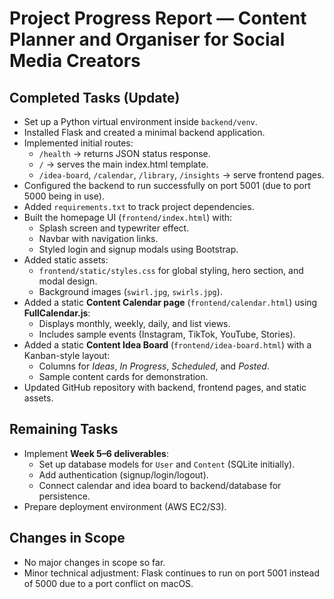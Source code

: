 # Project Progress Report — Content Planner and Organiser for Social Media Creators

## Completed Tasks (Update)
- Set up a Python virtual environment inside `backend/venv`.
- Installed Flask and created a minimal backend application.
- Implemented initial routes:
  - `/health` → returns JSON status response.
  - `/` → serves the main index.html template.
  - `/idea-board`, `/calendar`, `/library`, `/insights` → serve frontend pages.
- Configured the backend to run successfully on port 5001 (due to port 5000 being in use).
- Added `requirements.txt` to track project dependencies.
- Built the homepage UI (`frontend/index.html`) with:
  - Splash screen and typewriter effect.
  - Navbar with navigation links.
  - Styled login and signup modals using Bootstrap.
- Added static assets:
  - `frontend/static/styles.css` for global styling, hero section, and modal design.
  - Background images (`swirl.jpg`, `swirls.jpg`).
- Added a static **Content Calendar page** (`frontend/calendar.html`) using **FullCalendar.js**:
  - Displays monthly, weekly, daily, and list views.
  - Includes sample events (Instagram, TikTok, YouTube, Stories).
- Added a static **Content Idea Board** (`frontend/idea-board.html`) with a Kanban-style layout:
  - Columns for *Ideas*, *In Progress*, *Scheduled*, and *Posted*.
  - Sample content cards for demonstration.
- Updated GitHub repository with backend, frontend pages, and static assets.

## Remaining Tasks
- Implement **Week 5–6 deliverables**:
  - Set up database models for `User` and `Content` (SQLite initially).
  - Add authentication (signup/login/logout).
  - Connect calendar and idea board to backend/database for persistence.
- Prepare deployment environment (AWS EC2/S3).

## Changes in Scope
- No major changes in scope so far.  
- Minor technical adjustment: Flask continues to run on port 5001 instead of 5000 due to a port conflict on macOS.


